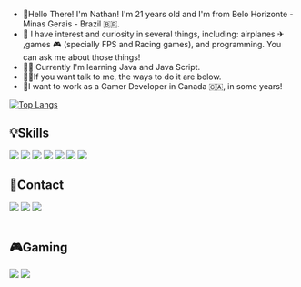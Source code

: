 - 👋Hello There! I'm Nathan! I'm 21 years old and I'm from Belo Horizonte - Minas Gerais - Brazil 🇧🇷.
- 👀 I have interest and curiosity in several things, including: airplanes ✈ ,games 🎮 (specially FPS and Racing games), and programming. You can ask me about those things!
- 👨‍💻 Currently I'm learning Java and Java Script.
- 🐱‍💻If you want talk to me, the ways to do it are below.
- 📆I want to work as a Gamer Developer in Canada 🇨🇦, in some years!

[![Top Langs](https://github-readme-stats.vercel.app/api/top-langs/?username=nathannsil)](https://github.com/nathannsil/github-readme-stats)

## 💡Skills
 <a href="https://github.com/nATHANnSil" target="_blank"><img src="https://img.shields.io/badge/C-00599C?style=for-the-badge&logo=c&logoColor=white" target="_blank"></a> 
 <a href="https://github.com/nATHANnSil" target="_blank"><img src="https://img.shields.io/badge/C%2B%2B-00599C?style=for-the-badge&logo=c%2B%2B&logoColor=white" target="_blank"></a>
 <a href="https://github.com/nATHANnSil" target="_blank"><img src="https://img.shields.io/badge/C%23-239120?style=for-the-badge&logo=c-sharp&logoColor=white" target="_blank"></a> 
 <a href="https://github.com/nATHANnSil" target="_blank"><img src="https://img.shields.io/badge/HTML5-E34F26?style=for-the-badge&logo=html5&logoColor=white" target="_blank"></a> 
 <a href="https://github.com/nATHANnSil" target="_blank"><img src="https://img.shields.io/badge/CSS3-1572B6?style=for-the-badge&logo=css3&logoColor=white" target="_blank"></a> 
  <a href="https://github.com/nATHANnSil" target="_blank"><img src="https://img.shields.io/badge/Java-ED8B00?style=for-the-badge&logo=java&logoColor=white" target="_blank"></a> 
  <a href="https://github.com/nATHANnSil" target="_blank"><img src="https://img.shields.io/badge/Unity-100000?style=for-the-badge&logo=unity&logoColor=white" target="_blank"></a>
   


## 📱Contact 
<div> 
  <a href="https://www.linkedin.com/in/nathan-o-982131145/" target="_blank"><img src="https://img.shields.io/badge/LinkedIn-0077B5?style=for-the-badge&logo=linkedin&logoColor=white" target="_blank"></a> 
  <a href ="mailto: nathanoliveira2002@hotmail.com"><img src="https://img.shields.io/badge/Microsoft_Outlook-0078D4?style=for-the-badge&logo=microsoft-outlook&logoColor=white" target="_blank"></a>
  <a href="https://instagram.com/nathan_oliveira66?utm_medium=copy_link"><img src="https://img.shields.io/badge/Instagram-E4405F?style=for-the-badge&logo=instagram&logoColor=white" target="_blank"></a>
 </br>
</br>
 </div>
 
 ## 🎮Gaming
 
 <a href="https://steamcommunity.com/id/nATHANnSil/" target="_blank"><img src="https://img.shields.io/badge/Steam-000000?style=for-the-badge&logo=steam&logoColor=white" target="_blank"></a> 
 <a href="nATHANn Sil" target="_blank"><img src="https://img.shields.io/badge/Xbox-107C10?style=for-the-badge&logo=xbox&logoColor=white" target="_blank"></a> 
 
 
 <!--- ## 🐱‍💻My PC Specs
 
 DESKTOP: Custom
-   Processor: AMD Ryzen 5 5600X
-   Graphics: MSI AMD Raedon RX 6600
-   Motherboard: MSI B550 Gaming Plus 
-   Memory: 2x Kingston Fury Renegade 3200 Mhz
-   SSD: M.2 XPG Spectrix 512GB, SATA ZADAK 512GB
-   HDD: Seagate 2TB
-   Power Supply: CORSAIR CV 65
-   Mouse: Logitech G502 HERO 
-   Keyboard: Redragon Broadsword Pro - Switch Brown 
-   OS: Windows 11
 ---> 
<!---
nATHANnSil/nATHANnSil is a ✨ special ✨ repository because its `README.md` (this file) appears on your GitHub profile.
You can click the Preview link to take a look at your changes.
--->

<!-- https://camo.githubusercontent.com/3e2117f8e7f11eeb55c8f71b9f8e39d7e7767cde7255482915fb9c0df3998083/68747470733a2f2f6d656469612e67697068792e636f6d2f6d656469612f6c343451717a36674f364a6956563370752f67697068792e676966 --->



